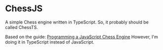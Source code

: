 # ChessJS

A simple Chess engine written in TypeScript. So, it probably should be called ChessTS.

Based on the guide: [Programming a JavaScript Chess Engine](https://www.youtube.com/playlist?list=PLZ1QII7yudbe4gz2gh9BCI6VDA-xafLog) However, I'm doing it in TypeScript instead of JavaScript.
